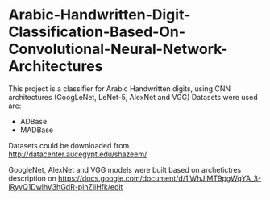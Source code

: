 # Arabic-Handwritten-Digit-Classification-Based-On-Convolutional-Neural-Network-Architectures
This project is a classifier for Arabic Handwritten digits, using CNN architectures (GoogLeNet, LeNet-5, AlexNet and VGG) 
Datasets were used are:
* ADBase 
* MADBase


Datasets could be downloaded from http://datacenter.aucegypt.edu/shazeem/


GoogleNet, AlexNet and VGG models were built based on archetictres description on https://docs.google.com/document/d/1iWhJiMT9pgWqYA_3-iRyvQ1DwlhV3hGdR-pinZiiHfk/edit
